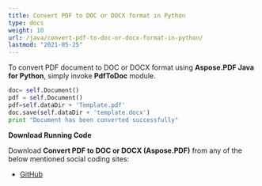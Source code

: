 ```yaml
---
title: Convert PDF to DOC or DOCX format in Python
type: docs
weight: 10
url: /java/convert-pdf-to-doc-or-docx-format-in-python/
lastmod: "2021-05-25"
---
```


To convert PDF document to DOC or DOCX format using **Aspose.PDF Java for Python**, simply invoke **PdfToDoc** module.

```python
doc= self.Document()
pdf = self.Document()
pdf=self.dataDir + 'Template.pdf'
doc.save(self.dataDir + 'template.docx')
print "Document has been converted successfully"
```

**Download Running Code**

Download **Convert PDF to DOC or DOCX (Aspose.PDF)** from any of the below mentioned social coding sites:

- [GitHub](https://github.com/aspose-pdf/Aspose.PDF-for-Java/blob/master/Plugins/Aspose_Pdf_Java_for_Python/test/WorkingWithDocumentConversion/PdfToDoc/PdfToDoc.py)

